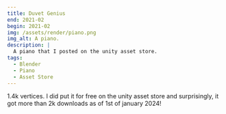 ```yaml
---
title: Duvet Genius
end: 2021-02
begin: 2021-02
img: /assets/render/piano.png
img_alt: A piano.
description: |
  A piano that I posted on the unity asset store.
tags:
  - Blender
  - Piano
  - Asset Store
---
```

1.4k vertices.
I did put it for free on the unity asset store and surprisingly, it got more than 2k downloads as of 1st of january 2024!
